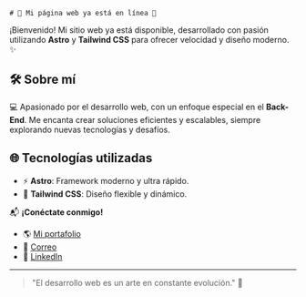 ```
# 🎉 Mi página web ya está en línea 🚀
```

¡Bienvenido! Mi sitio web ya está disponible, desarrollado con pasión utilizando **Astro** y **Tailwind CSS** para ofrecer velocidad y diseño moderno. ✨

## 🛠️ **Sobre mí**
💻 Apasionado por el desarrollo web, con un enfoque especial en el **Back-End**. Me encanta crear soluciones eficientes y escalables, siempre explorando nuevas tecnologías y desafíos.

## 🌐 **Tecnologías utilizadas**
- ⚡ **Astro**: Framework moderno y ultra rápido.
- 🎨 **Tailwind CSS**: Diseño flexible y dinámico.

📬 **¡Conéctate conmigo!**
- 🌎 [Mi portafolio](https://gianpool7.github.io/)
- 📧 [Correo](gianpoolalvinocantaro@gmail.com)
- 🔗 [LinkedIn](https://www.linkedin.com/in/gian-pool-alvino-cantaro/)

---
> "El desarrollo web es un arte en constante evolución." 🎨


